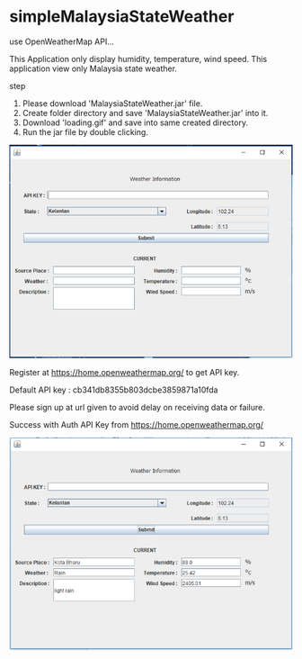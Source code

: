 # simpleMalaysiaStateWeather
use OpenWeatherMap API...

This Application only display humidity, temperature, wind speed.
This application view only Malaysia state weather.

step 
1. Please download  'MalaysiaStateWeather.jar' file.
2. Create folder directory and save 'MalaysiaStateWeather.jar' into it.
3. Download 'loading.gif' and save into same created directory.
4. Run the jar file by double clicking.

![Initial Phase](https://github.com/Syahiddan/simpleMalaysiaStateWeather/blob/master/part1.PNG)

Register at https://home.openweathermap.org/ to get API key.


Default API key : cb341db8355b803dcbe3859871a10fda

Please sign up at url given to avoid delay on receiving data or failure.

Success with Auth API Key from https://home.openweathermap.org/

![Initial Phase](https://github.com/Syahiddan/simpleMalaysiaStateWeather/blob/master/part2.PNG)
